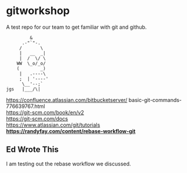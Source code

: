 # gitworkshop
A test repo for our team to get familiar with git and github.

```
         &
      .-"`"-.
     /       \
     |   __  _|
     |  /  \/ \
    WW  \_o/_o/
    (        _)
     |   .----\
     ;  | '----'
      \__'--;`
jgs   |___/\|
```

https://confluence.atlassian.com/bitbucketserver/  basic-git-commands-776639767.html  
https://git-scm.com/book/en/v2  
https://git-scm.com/docs  
https://www.atlassian.com/git/tutorials  
**https://randyfay.com/content/rebase-workflow-git**  

## Ed Wrote This
I am testing out the rebase workflow we discussed.

